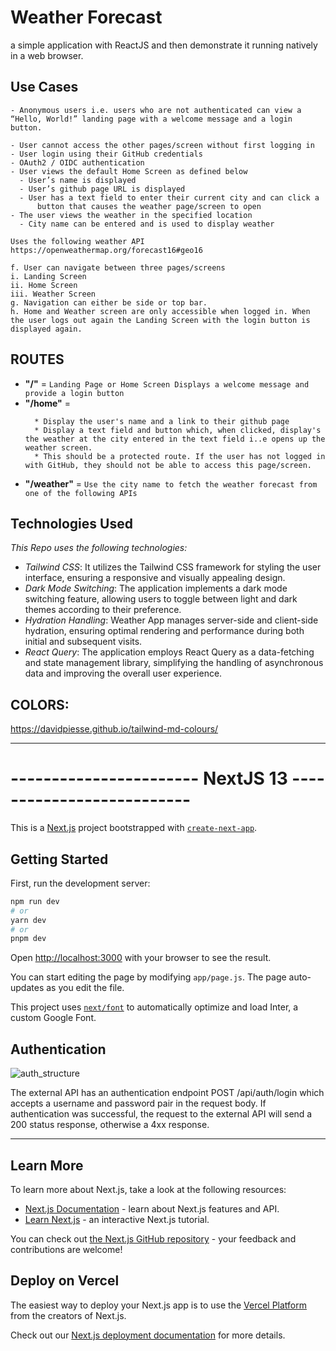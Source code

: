 # Weather Forecast

a simple application with ReactJS and then demonstrate it running
natively in a web browser.

## Use Cases
```
- Anonymous users i.e. users who are not authenticated can view a
“Hello, World!” landing page with a welcome message and a login
button.

- User cannot access the other pages/screen without first logging in
- User login using their GitHub credentials
- OAuth2 / OIDC authentication
- User views the default Home Screen as defined below
  - User’s name is displayed
  - User’s github page URL is displayed
  - User has a text field to enter their current city and can click a
      button that causes the weather page/screen to open
- The user views the weather in the specified location
  - City name can be entered and is used to display weather

Uses the following weather API https://openweathermap.org/forecast16#geo16

f. User can navigate between three pages/screens
i. Landing Screen
ii. Home Screen
iii. Weather Screen
g. Navigation can either be side or top bar.
h. Home and Weather screen are only accessible when logged in. When
the user logs out again the Landing Screen with the login button is
displayed again.
```

## ROUTES
- **"/"** = `Landing Page or Home Screen Displays a welcome message and provide a login button`
- **"/home"** =
  ```
    * Display the user's name and a link to their github page
    * Display a text field and button which, when clicked, display's the weather at the city entered in the text field i..e opens up the weather screen.
    * This should be a protected route. If the user has not logged in with GitHub, they should not be able to access this page/screen.
  ```
- **"/weather"** = `Use the city name to fetch the weather forecast from one of the following APIs`





## Technologies Used
*This Repo uses the following technologies:*

- *Tailwind CSS*: It utilizes the Tailwind CSS framework for styling the user interface, ensuring a responsive and visually appealing design.
- *Dark Mode Switching*: The application implements a dark mode switching feature, allowing users to toggle between light and dark themes according to their preference.
- *Hydration Handling*: Weather App manages server-side and client-side hydration, ensuring optimal rendering and performance during both initial and subsequent visits.
- *React Query*: The application employs React Query as a data-fetching and state management library, simplifying the handling of asynchronous data and improving the overall user experience.



## COLORS:
https://davidpiesse.github.io/tailwind-md-colours/





----------------------
# -----------------------      NextJS 13        --------------------------

This is a [Next.js](https://nextjs.org/) project bootstrapped with [`create-next-app`](https://github.com/vercel/next.js/tree/canary/packages/create-next-app).

## Getting Started

First, run the development server:

```bash
npm run dev
# or
yarn dev
# or
pnpm dev
```

Open [http://localhost:3000](http://localhost:3000) with your browser to see the result.

You can start editing the page by modifying `app/page.js`. The page auto-updates as you edit the file.

This project uses [`next/font`](https://nextjs.org/docs/basic-features/font-optimization) to automatically optimize and load Inter, a custom Google Font.


## Authentication
![auth_structure](/assets/auth_structure.png)

The external API has an authentication endpoint POST /api/auth/login which accepts a username and password pair in the request body. If authentication was successful, the request to the external API will send a 200 status response, otherwise a 4xx response.


---------------------------------------------------

## Learn More

To learn more about Next.js, take a look at the following resources:

- [Next.js Documentation](https://nextjs.org/docs) - learn about Next.js features and API.
- [Learn Next.js](https://nextjs.org/learn) - an interactive Next.js tutorial.

You can check out [the Next.js GitHub repository](https://github.com/vercel/next.js/) - your feedback and contributions are welcome!

## Deploy on Vercel

The easiest way to deploy your Next.js app is to use the [Vercel Platform](https://vercel.com/new?utm_medium=default-template&filter=next.js&utm_source=create-next-app&utm_campaign=create-next-app-readme) from the creators of Next.js.

Check out our [Next.js deployment documentation](https://nextjs.org/docs/deployment) for more details.




